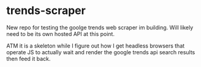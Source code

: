 # trends-scraper

New repo for testing the goolge trends web scraper im building. Will likely need to be its own hosted API at this point.

ATM it is a skeleton while I figure out how I get headless browsers that operate JS to actually wait and render the google trends api search results then feed it back. 